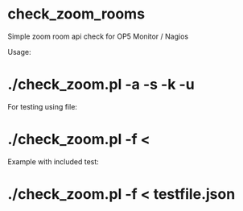 # check_zoom_rooms
Simple zoom room api check for OP5 Monitor / Nagios

Usage:
# ./check_zoom.pl -a -s <secret> -k <key> -u <url>

For testing using file:
# ./check_zoom.pl -f < <input-file-name>

Example with included test:
# ./check_zoom.pl -f < testfile.json
